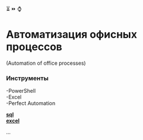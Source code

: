 :hourglass_flowing_sand: :fast_forward: :watch: 
# Автоматизация офисных процессов
(Automation of office processes)

### Инструменты
-PowerShell <br>-Excel <br>-Perfect Automation

[**sql**](https://github.com/AnatolyKuzmin/authorization_powerShell/blob/main/script_выргузка_SQL.ps1)  
[**excel**](https://github.com/AnatolyKuzmin/authorization_powerShell/blob/main/script_обновление_отчета.ps1)  

...
